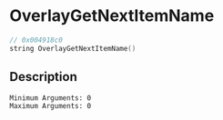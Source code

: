 # OverlayGetNextItemName
```c
// 0x004918c0
string OverlayGetNextItemName()
```
## Description
```
Minimum Arguments: 0
Maximum Arguments: 0
```
